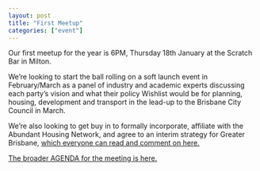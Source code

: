 ```yaml
---
layout: post
title: "First Meetup"
categories: ["event"]
---
```


Our first meetup for the year is 6PM, Thursday 18th January at the Scratch Bar in Milton. 

We’re looking to start the ball rolling on a soft launch event in February/March as a panel of industry and academic experts discussing each party’s vision and what their policy Wishlist would be for planning, housing, development and transport in the lead-up to the Brisbane City Council in March. 

We’re also looking to get buy in to formally incorporate, affiliate with the Abundant Housing Network, and agree to an interim strategy for Greater Brisbane, [which everyone can read and comment on here.](https://docs.google.com/document/d/1yh7f9usOHpLhW_wpUAiqapPyqAyC0lCaEYcTR3dO4J4/edit)

[The broader AGENDA for the meeting is here.](https://docs.google.com/document/d/1gIM3bv0mTxw9-aChPaYxaIbCxM9NfP8vqG71njTbuqQ/edit?usp=sharing)
